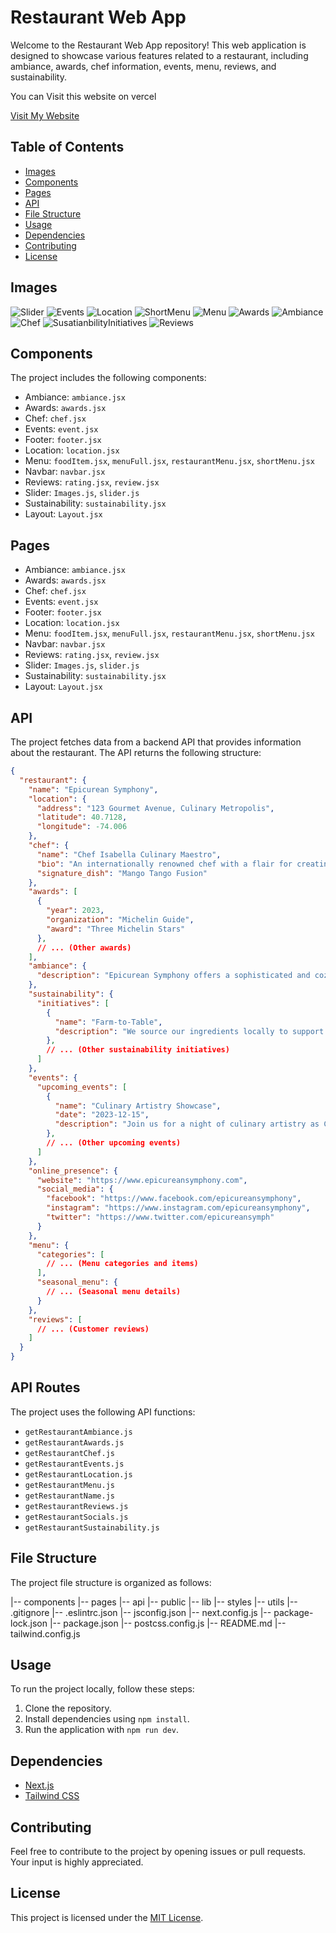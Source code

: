 # Restaurant Web App

Welcome to the Restaurant Web App repository! This web application is designed to showcase various features related to a restaurant, including ambiance, awards, chef information, events, menu, reviews, and sustainability.

You can Visit this website on vercel

[Visit My Website](https://myrestaurant-olive.vercel.app/)

## Table of Contents

- [Images](#images)
- [Components](#components)
- [Pages](#pages)
- [API](#api)
- [File Structure](#file-structure)
- [Usage](#usage)
- [Dependencies](#dependencies)
- [Contributing](#contributing)
- [License](#license)

## Images

![Slider](https://i.ibb.co/87Tgh5b/image.png)
![Events](https://i.ibb.co/XzdK0t3/image.png)
![Location](https://i.ibb.co/MGQf13C/image.png)
![ShortMenu](https://i.ibb.co/0nKWFm8/image.png)
![Menu](https://i.ibb.co/HN5jyZJ/image.png)
![Awards](https://i.ibb.co/X5spVXQ/image.png)
![Ambiance](https://i.ibb.co/HgBH33F/image.png)
![Chef](https://i.ibb.co/ZLhLCLk/image.png)
![SusatianbilityInitiatives](https://i.ibb.co/HptQ5Nd/image.png)
![Reviews](https://i.ibb.co/jzSmx14/image.png)


## Components

The project includes the following components:

- Ambiance: `ambiance.jsx`
- Awards: `awards.jsx`
- Chef: `chef.jsx`
- Events: `event.jsx`
- Footer: `footer.jsx`
- Location: `location.jsx`
- Menu: `foodItem.jsx`, `menuFull.jsx`, `restaurantMenu.jsx`, `shortMenu.jsx`
- Navbar: `navbar.jsx`
- Reviews: `rating.jsx`, `review.jsx`
- Slider: `Images.js`, `slider.js`
- Sustainability: `sustainability.jsx`
- Layout: `Layout.jsx`

## Pages

- Ambiance: `ambiance.jsx`
- Awards: `awards.jsx`
- Chef: `chef.jsx`
- Events: `event.jsx`
- Footer: `footer.jsx`
- Location: `location.jsx`
- Menu: `foodItem.jsx`, `menuFull.jsx`, `restaurantMenu.jsx`, `shortMenu.jsx`
- Navbar: `navbar.jsx`
- Reviews: `rating.jsx`, `review.jsx`
- Slider: `Images.js`, `slider.js`
- Sustainability: `sustainability.jsx`
- Layout: `Layout.jsx`

## API

The project fetches data from a backend API that provides information about the restaurant. The API returns the following structure:

```json
{
  "restaurant": {
    "name": "Epicurean Symphony",
    "location": {
      "address": "123 Gourmet Avenue, Culinary Metropolis",
      "latitude": 40.7128,
      "longitude": -74.006
    },
    "chef": {
      "name": "Chef Isabella Culinary Maestro",
      "bio": "An internationally renowned chef with a flair for creating culinary masterpieces that transcend borders.",
      "signature_dish": "Mango Tango Fusion"
    },
    "awards": [
      {
        "year": 2023,
        "organization": "Michelin Guide",
        "award": "Three Michelin Stars"
      },
      // ... (Other awards)
    ],
    "ambiance": {
      "description": "Epicurean Symphony offers a sophisticated and cozy ambiance, with contemporary decor and soft lighting, creating the perfect setting for an unforgettable dining experience."
    },
    "sustainability": {
      "initiatives": [
        {
          "name": "Farm-to-Table",
          "description": "We source our ingredients locally to support farmers and ensure the freshest, seasonal produce in our dishes."
        },
        // ... (Other sustainability initiatives)
      ]
    },
    "events": {
      "upcoming_events": [
        {
          "name": "Culinary Artistry Showcase",
          "date": "2023-12-15",
          "description": "Join us for a night of culinary artistry as Chef Isabella presents her latest creations in an exclusive tasting event."
        },
        // ... (Other upcoming events)
      ]
    },
    "online_presence": {
      "website": "https://www.epicureansymphony.com",
      "social_media": {
        "facebook": "https://www.facebook.com/epicureansymphony",
        "instagram": "https://www.instagram.com/epicureansymphony",
        "twitter": "https://www.twitter.com/epicureansymph"
      }
    },
    "menu": {
      "categories": [
        // ... (Menu categories and items)
      ],
      "seasonal_menu": {
        // ... (Seasonal menu details)
      }
    },
    "reviews": [
      // ... (Customer reviews)
    ]
  }
}
```

## API Routes
The project uses the following API functions:

- `getRestaurantAmbiance.js`
- `getRestaurantAwards.js`
- `getRestaurantChef.js`
- `getRestaurantEvents.js`
- `getRestaurantLocation.js`
- `getRestaurantMenu.js`
- `getRestaurantName.js`
- `getRestaurantReviews.js`
- `getRestaurantSocials.js`
- `getRestaurantSustainability.js`


## File Structure

The project file structure is organized as follows:

|-- components
|-- pages
|-- api
|-- public
|-- lib
|-- styles
|-- utils
|-- .gitignore
|-- .eslintrc.json
|-- jsconfig.json
|-- next.config.js
|-- package-lock.json
|-- package.json
|-- postcss.config.js
|-- README.md
|-- tailwind.config.js


## Usage

To run the project locally, follow these steps:

1. Clone the repository.
2. Install dependencies using `npm install`.
3. Run the application with `npm run dev`.

## Dependencies

- [Next.js](https://nextjs.org/)
- [Tailwind CSS](https://tailwindcss.com/)

## Contributing

Feel free to contribute to the project by opening issues or pull requests. Your input is highly appreciated.

## License

This project is licensed under the [MIT License](LICENSE).

